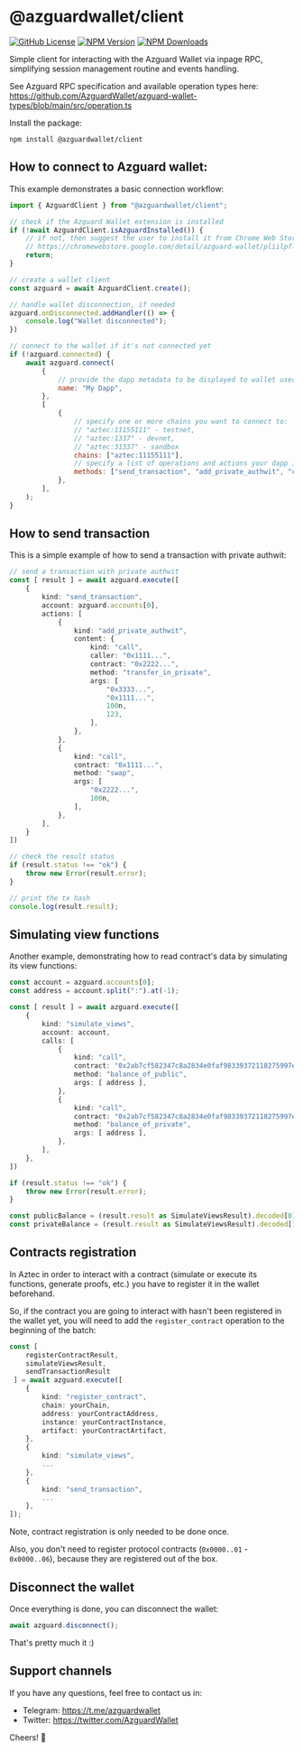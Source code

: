 # @azguardwallet/client

[![GitHub License](https://img.shields.io/github/license/AzguardWallet/azguard-wallet-client)](https://github.com/AzguardWallet/azguard-wallet-client/blob/main/LICENSE)
[![NPM Version](https://img.shields.io/npm/v/@azguardwallet/client)](https://www.npmjs.com/package/@azguardwallet/client)
[![NPM Downloads](https://img.shields.io/npm/dt/@azguardwallet/client)](https://www.npmjs.com/package/@azguardwallet/client)

Simple client for interacting with the Azguard Wallet via inpage RPC, simplifying session management routine and events handling.

See Azguard RPC specification and available operation types here: https://github.com/AzguardWallet/azguard-wallet-types/blob/main/src/operation.ts

Install the package:

```shell
npm install @azguardwallet/client
```

## How to connect to Azguard wallet:

This example demonstrates a basic connection workflow:

```js
import { AzguardClient } from "@azguardwallet/client";

// check if the Azguard Wallet extension is installed
if (!await AzguardClient.isAzguardInstalled()) {
    // if not, then suggest the user to install it from Chrome Web Store
    // https://chromewebstore.google.com/detail/azguard-wallet/pliilpflcmabdiapdeihifihkbdfnbmn
    return;
}

// create a wallet client
const azguard = await AzguardClient.create();

// handle wallet disconnection, if needed
azguard.onDisconnected.addHandler(() => {
    console.log("Wallet disconnected");
})

// connect to the wallet if it's not connected yet
if (!azguard.connected) {
    await azguard.connect(
        {
            // provide the dapp metadata to be displayed to wallet user
            name: "My Dapp",
        },
        [
            {
                // specify one or more chains you want to connect to:
                // "aztec:11155111" - testnet,
                // "aztec:1337" - devnet,
                // "aztec:31337" - sandbox
                chains: ["aztec:11155111"],
                // specify a list of operations and actions your dapp is going to use
                methods: ["send_transaction", "add_private_authwit", "call"],
            },
        ],
    );
}
```

## How to send transaction

This is a simple example of how to send a transaction with private authwit:

```ts
// send a transaction with private authwit
const [ result ] = await azguard.execute([
    {
        kind: "send_transaction",
        account: azguard.accounts[0],
        actions: [
            {
                kind: "add_private_authwit",
                content: {
                    kind: "call",
                    caller: "0x1111...",
                    contract: "0x2222...",
                    method: "transfer_in_private",
                    args: [
                        "0x3333...",
                        "0x1111...",
                        100n,
                        123,
                    ],
                },
            },
            {
                kind: "call",
                contract: "0x1111...",
                method: "swap",
                args: [
                    "0x2222...",
                    100n,
                ],
            },
        ],
    }
])

// check the result status
if (result.status !== "ok") {
    throw new Error(result.error);
}

// print the tx hash
console.log(result.result);
```

## Simulating view functions

Another example, demonstrating how to read contract's data by simulating its view functions:

```ts
const account = azguard.accounts[0];
const address = account.split(":").at(-1);

const [ result ] = await azguard.execute([
    {
        kind: "simulate_views",
        account: account,
        calls: [
            {
                kind: "call",
                contract: "0x2ab7cf582347c8a2834e0faf98339372118275997e14c5a77054bb345362e878",
                method: "balance_of_public",
                args: [ address ],
            },
            {
                kind: "call",
                contract: "0x2ab7cf582347c8a2834e0faf98339372118275997e14c5a77054bb345362e878",
                method: "balance_of_private",
                args: [ address ],
            },
        ],
    },
])

if (result.status !== "ok") {
    throw new Error(result.error);
}

const publicBalance = (result.result as SimulateViewsResult).decoded[0];
const privateBalance = (result.result as SimulateViewsResult).decoded[1];
```

## Contracts registration

In Aztec in order to interact with a contract (simulate or execute its functions, generate proofs, etc.) you have to register it in the wallet beforehand.

So, if the contract you are going to interact with hasn't been registered in the wallet yet, you will need to add the `register_contract` operation to the beginning of the batch:

```ts
const [
    registerContractResult, 
    simulateViewsResult,
    sendTransactionResult
 ] = await azguard.execute([
    {
        kind: "register_contract",
        chain: yourChain,
        address: yourContractAddress,
        instance: yourContractInstance,
        artifact: yourContractArtifact,
    },
    {
        kind: "simulate_views",
        ...
    },
    {
        kind: "send_transaction",
        ...
    },
]);
```

Note, contract registration is only needed to be done once.

Also, you don't need to register protocol contracts (`0x0000..01` - `0x0000..06`), because they are registered out of the box.

## Disconnect the wallet

Once everything is done, you can disconnect the wallet:

```ts
await azguard.disconnect();
```

That's pretty much it :)

## Support channels

If you have any questions, feel free to contact us in:
- Telegram: https://t.me/azguardwallet
- Twitter: https://twitter.com/AzguardWallet

Cheers! 🍺